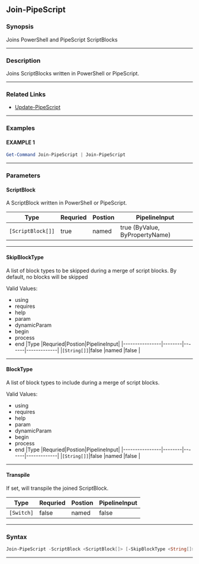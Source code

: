 
Join-PipeScript
---------------
### Synopsis
Joins PowerShell and PipeScript ScriptBlocks

---
### Description

Joins ScriptBlocks written in PowerShell or PipeScript.

---
### Related Links
* [Update-PipeScript](Update-PipeScript.md)
---
### Examples
#### EXAMPLE 1
```PowerShell
Get-Command Join-PipeScript | Join-PipeScript
```

---
### Parameters
#### **ScriptBlock**

A ScriptBlock written in PowerShell or PipeScript.



|Type                 |Requried|Postion|PipelineInput                 |
|---------------------|--------|-------|------------------------------|
|```[ScriptBlock[]]```|true    |named  |true (ByValue, ByPropertyName)|
---
#### **SkipBlockType**

A list of block types to be skipped during a merge of script blocks.
By default, no blocks will be skipped



Valid Values:

* using
* requires
* help
* param
* dynamicParam
* begin
* process
* end
|Type            |Requried|Postion|PipelineInput|
|----------------|--------|-------|-------------|
|```[String[]]```|false   |named  |false        |
---
#### **BlockType**

A list of block types to include during a merge of script blocks.



Valid Values:

* using
* requires
* help
* param
* dynamicParam
* begin
* process
* end
|Type            |Requried|Postion|PipelineInput|
|----------------|--------|-------|-------------|
|```[String[]]```|false   |named  |false        |
---
#### **Transpile**

If set, will transpile the joined ScriptBlock.



|Type          |Requried|Postion|PipelineInput|
|--------------|--------|-------|-------------|
|```[Switch]```|false   |named  |false        |
---
### Syntax
```PowerShell
Join-PipeScript -ScriptBlock <ScriptBlock[]> [-SkipBlockType <String[]>] [-BlockType <String[]>] [-Transpile] [<CommonParameters>]
```
---


